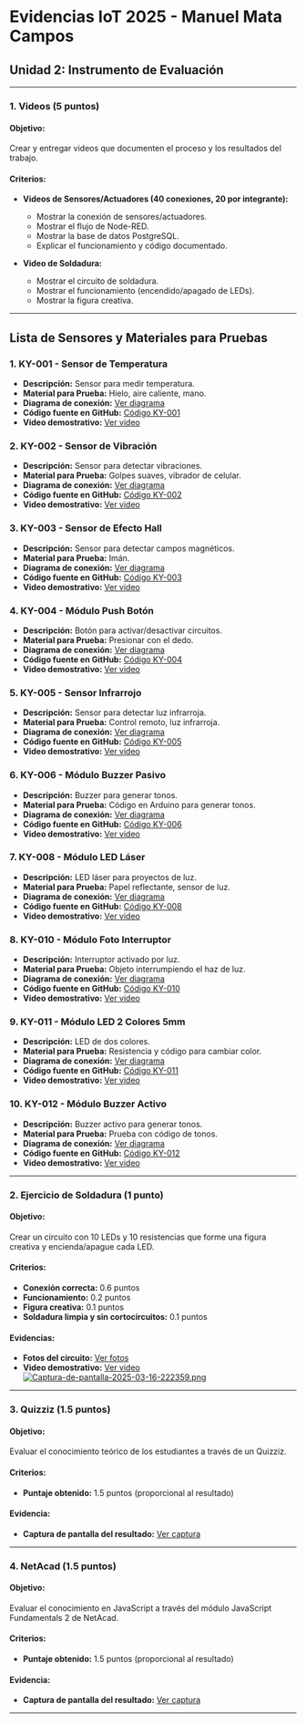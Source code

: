 # Evidencias IoT 2025 - Manuel Mata Campos

## Unidad 2: Instrumento de Evaluación

---

### 1. Videos (5 puntos)

#### Objetivo:
Crear y entregar videos que documenten el proceso y los resultados del trabajo.

#### Criterios:
- **Videos de Sensores/Actuadores (40 conexiones, 20 por integrante):**
  - Mostrar la conexión de sensores/actuadores.
  - Mostrar el flujo de Node-RED.
  - Mostrar la base de datos PostgreSQL.
  - Explicar el funcionamiento y código documentado.

- **Video de Soldadura:**
  - Mostrar el circuito de soldadura.
  - Mostrar el funcionamiento (encendido/apagado de LEDs).
  - Mostrar la figura creativa.

---

## Lista de Sensores y Materiales para Pruebas

### 1. KY-001 - Sensor de Temperatura
   - **Descripción:** Sensor para medir temperatura.
   - **Material para Prueba:** Hielo, aire caliente, mano.
   - **Diagrama de conexión:** [Ver diagrama](https://github.com/agustn134/EvidenciasIot2025/tree/main/U2%20DIAGRAMAS)
   - **Código fuente en GitHub:** [Código KY-001](https://github.com/agustn134/EvidenciasIot2025/tree/main/U2%20CODIGOS%20PYTHON)
   - **Video demostrativo:** [Ver video](https://drive.google.com/)

### 2. KY-002 - Sensor de Vibración
   - **Descripción:** Sensor para detectar vibraciones.
   - **Material para Prueba:** Golpes suaves, vibrador de celular.
   - **Diagrama de conexión:** [Ver diagrama](https://github.com/agustn134/EvidenciasIot2025/tree/main/U2%20DIAGRAMAS)
   - **Código fuente en GitHub:** [Código KY-002](https://github.com/agustn134/EvidenciasIot2025/tree/main/U2%20CODIGOS%20PYTHON)
   - **Video demostrativo:** [Ver video](https://drive.google.com/)

### 3. KY-003 - Sensor de Efecto Hall
   - **Descripción:** Sensor para detectar campos magnéticos.
   - **Material para Prueba:** Imán.
   - **Diagrama de conexión:** [Ver diagrama](https://github.com/agustn134/EvidenciasIot2025/tree/main/U2%20DIAGRAMAS)
   - **Código fuente en GitHub:** [Código KY-003](https://github.com/agustn134/EvidenciasIot2025/tree/main/U2%20CODIGOS%20PYTHON)
   - **Video demostrativo:** [Ver video](https://drive.google.com/)

### 4. KY-004 - Módulo Push Botón
   - **Descripción:** Botón para activar/desactivar circuitos.
   - **Material para Prueba:** Presionar con el dedo.
   - **Diagrama de conexión:** [Ver diagrama](https://github.com/agustn134/EvidenciasIot2025/tree/main/U2%20DIAGRAMAS)
   - **Código fuente en GitHub:** [Código KY-004](https://github.com/agustn134/EvidenciasIot2025/tree/main/U2%20CODIGOS%20PYTHON)
   - **Video demostrativo:** [Ver video](https://drive.google.com/)

### 5. KY-005 - Sensor Infrarrojo
   - **Descripción:** Sensor para detectar luz infrarroja.
   - **Material para Prueba:** Control remoto, luz infrarroja.
   - **Diagrama de conexión:** [Ver diagrama](https://github.com/agustn134/EvidenciasIot2025/tree/main/U2%20DIAGRAMAS)
   - **Código fuente en GitHub:** [Código KY-005](https://github.com/agustn134/EvidenciasIot2025/tree/main/U2%20CODIGOS%20PYTHON)
   - **Video demostrativo:** [Ver video](https://drive.google.com/)

### 6. KY-006 - Módulo Buzzer Pasivo
   - **Descripción:** Buzzer para generar tonos.
   - **Material para Prueba:** Código en Arduino para generar tonos.
   - **Diagrama de conexión:** [Ver diagrama](https://github.com/agustn134/EvidenciasIot2025/tree/main/U2%20DIAGRAMAS)
   - **Código fuente en GitHub:** [Código KY-006](https://github.com/agustn134/EvidenciasIot2025/tree/main/U2%20CODIGOS%20PYTHON)
   - **Video demostrativo:** [Ver video](https://drive.google.com/)

### 7. KY-008 - Módulo LED Láser
   - **Descripción:** LED láser para proyectos de luz.
   - **Material para Prueba:** Papel reflectante, sensor de luz.
   - **Diagrama de conexión:** [Ver diagrama](https://github.com/agustn134/EvidenciasIot2025/tree/main/U2%20DIAGRAMAS)
   - **Código fuente en GitHub:** [Código KY-008](https://github.com/agustn134/EvidenciasIot2025/tree/main/U2%20CODIGOS%20PYTHON)
   - **Video demostrativo:** [Ver video](https://drive.google.com/)

### 8. KY-010 - Módulo Foto Interruptor
   - **Descripción:** Interruptor activado por luz.
   - **Material para Prueba:** Objeto interrumpiendo el haz de luz.
   - **Diagrama de conexión:** [Ver diagrama](https://github.com/agustn134/EvidenciasIot2025/tree/main/U2%20DIAGRAMAS)
   - **Código fuente en GitHub:** [Código KY-010](https://github.com/agustn134/EvidenciasIot2025/tree/main/U2%20CODIGOS%20PYTHON)
   - **Video demostrativo:** [Ver video](https://drive.google.com/)

### 9. KY-011 - Módulo LED 2 Colores 5mm
   - **Descripción:** LED de dos colores.
   - **Material para Prueba:** Resistencia y código para cambiar color.
   - **Diagrama de conexión:** [Ver diagrama](https://github.com/agustn134/EvidenciasIot2025/tree/main/U2%20DIAGRAMAS)
   - **Código fuente en GitHub:** [Código KY-011](https://github.com/agustn134/EvidenciasIot2025/tree/main/U2%20CODIGOS%20PYTHON)
   - **Video demostrativo:** [Ver video](https://drive.google.com/)

### 10. KY-012 - Módulo Buzzer Activo
   - **Descripción:** Buzzer activo para generar tonos.
   - **Material para Prueba:** Prueba con código de tonos.
   - **Diagrama de conexión:** [Ver diagrama](https://github.com/agustn134/EvidenciasIot2025/tree/main/U2%20DIAGRAMAS)
   - **Código fuente en GitHub:** [Código KY-012](https://github.com/agustn134/EvidenciasIot2025/tree/main/U2%20CODIGOS%20PYTHON)
   - **Video demostrativo:** [Ver video](https://drive.google.com/)

---

### 2. Ejercicio de Soldadura (1 punto)

#### Objetivo:
Crear un circuito con 10 LEDs y 10 resistencias que forme una figura creativa y encienda/apague cada LED.

#### Criterios:
- **Conexión correcta:** 0.6 puntos
- **Funcionamiento:** 0.2 puntos
- **Figura creativa:** 0.1 puntos
- **Soldadura limpia y sin cortocircuitos:** 0.1 puntos

#### Evidencias:
- **Fotos del circuito:** [Ver fotos](https://drive.google.com/)
- **Video demostrativo:** [Ver video](https://drive.google.com/)
[![Captura-de-pantalla-2025-03-16-222359.png](https://i.postimg.cc/rwznQ30Z/Captura-de-pantalla-2025-03-16-222359.png)](https://postimg.cc/758nLBNS)
---

### 3. Quizziz (1.5 puntos)

#### Objetivo:
Evaluar el conocimiento teórico de los estudiantes a través de un Quizziz.

#### Criterios:
- **Puntaje obtenido:** 1.5 puntos (proporcional al resultado)

#### Evidencia:
- **Captura de pantalla del resultado:** [Ver captura](https://drive.google.com/)

---

### 4. NetAcad (1.5 puntos)

#### Objetivo:
Evaluar el conocimiento en JavaScript a través del módulo JavaScript Fundamentals 2 de NetAcad.

#### Criterios:
- **Puntaje obtenido:** 1.5 puntos (proporcional al resultado)

#### Evidencia:
- **Captura de pantalla del resultado:** [Ver captura](https://drive.google.com/)

---

